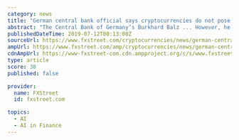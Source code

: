 ```yaml
---
category: news
title: "German central bank official says cryptocurrencies do not pose a threat to financial stability"
abstract: "The Central Bank of Germany’s Burkhard Balz ... However, he expressed high expectations for the digital transformation from the likes of; artificial intelligence, distributed ledger technology, and cloud services, saying: We are not talking about ..."
publishedDateTime: 2019-07-12T00:13:00Z
sourceUrl: https://www.fxstreet.com/cryptocurrencies/news/german-central-bank-official-says-cryptocurrencies-do-not-pose-a-threat-to-financial-stability-201907111650
ampUrl: https://www.fxstreet.com/amp/cryptocurrencies/news/german-central-bank-official-says-cryptocurrencies-do-not-pose-a-threat-to-financial-stability-201907111650
cdnAmpUrl: https://www-fxstreet-com.cdn.ampproject.org/c/s/www.fxstreet.com/amp/cryptocurrencies/news/german-central-bank-official-says-cryptocurrencies-do-not-pose-a-threat-to-financial-stability-201907111650
type: article
score: 38
published: false

provider:
  name: FXStreet
  id: fxstreet.com

topics:
  - AI
  - AI in Finance
---
```

